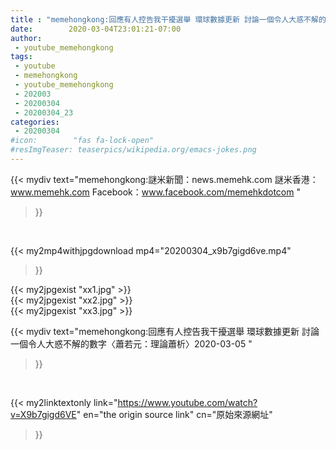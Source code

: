 ```yaml
---
title : "memehongkong:回應有人控告我干擾選舉 環球數據更新 討論一個令人大惑不解的數字〈蕭若元：理論蕭析〉2020-03-05 "
date:        2020-03-04T23:01:21-07:00
author:
 - youtube_memehongkong
tags:
 - youtube
 - memehongkong
 - youtube_memehongkong
 - 202003
 - 20200304
 - 20200304_23
categories:
 - 20200304
#icon:        "fas fa-lock-open"
#resImgTeaser: teaserpics/wikipedia.org/emacs-jokes.png
---
```


{{< mydiv text="memehongkong:謎米新聞：news.memehk.com 謎米香港： www.memehk.com Facebook：www.facebook.com/memehkdotcom "
>}}
<br>


{{< my2mp4withjpgdownload mp4="20200304_x9b7gigd6ve.mp4"
>}}

{{< my2jpgexist "xx1.jpg" >}}<br>
{{< my2jpgexist "xx2.jpg" >}}<br>
{{< my2jpgexist "xx3.jpg" >}}<br>



{{< mydiv text="memehongkong:回應有人控告我干擾選舉 環球數據更新 討論一個令人大惑不解的數字〈蕭若元：理論蕭析〉2020-03-05 "
>}}
<br>

{{< my2linktextonly link="https://www.youtube.com/watch?v=X9b7gigd6VE"
en="the origin source link" cn="原始來源網址"
>}}


<br>

